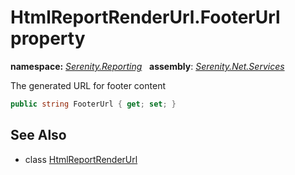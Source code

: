 # HtmlReportRenderUrl.FooterUrl property
**namespace:** *[Serenity.Reporting](../../README.md#serenity.reporting-namespace)*   **assembly**: *[Serenity.Net.Services](../../README.md)*

The generated URL for footer content

```csharp
public string FooterUrl { get; set; }
```

## See Also

* class [HtmlReportRenderUrl](../HtmlReportRenderUrl.md)